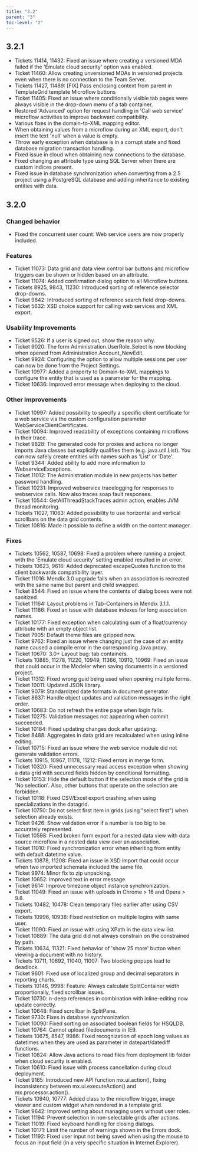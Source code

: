 ```yaml
---
title: "3.2"
parent: "3"
toc-level: "2"
---
```


## 3.2.1

* Tickets 11414, 11432: Fixed an issue where creating a versioned MDA failed if the 'Emulate cloud security' option was enabled.
* Ticket 11460: Allow creating unversioned MDAs in versioned projects even when there is no connection to the Team Server.
* Tickets 11427, 11489: [FIX] Pass enclosing context from parent in TemplateGrid template Microflow buttons
* Ticket 11405: Fixed an issue where conditionally visible tab pages were always visible in the drop-down menu of a tab container.
* Restored 'Advanced' option for request handling in 'Call web service' microflow activities to improve backward compatibility.
* Various fixes in the domain-to-XML mapping editor.
* When obtaining values from a microflow during an XML export, don't insert the text 'null' when a value is empty.
* Throw early exception when database is in a corrupt state and fixed database migration transaction handling.
* Fixed issue in cloud when obtaining new connections to the database.
* Fixed changing an attribute type using SQL Server when there are custom indices present.
* Fixed issue in database synchronization when converting from a 2.5 project using a PostgreSQL database and adding inheritance to existing entities with data.

## 3.2.0

### Changed behavior

* Fixed the concurrent user count: Web service users are now properly included.

### Features

* Ticket 11073: Data grid and data view control bar buttons and microflow triggers can be shown or hidden based on an attribute.
* Ticket 11074: Added confirmation dialog option to all Microflow buttons.
* Tickets 8925, 9843, 11230: Introduced sorting of reference selector drop-downs.
* Ticket 9842: Introduced sorting of reference search field drop-downs.
* Ticket 5632: XSD choice support for calling web services and XML export.
 
### Usability Improvements

* Ticket 9526: If a user is signed out, show the reason why.
* Ticket 9020: The form Administration.UserRole_Select is now blocking when opened from Administration.Account_NewEdit.
* Ticket 9924: Configuring the option to allow multiple sessions per user can now be done from the Project Settings.
* Ticket 10977: Added a property to Domain-to-XML mappings to configure the entity that is used as a parameter for the mapping.
* Ticket 10636: Improved error message when deploying to the cloud.
 
### Other Improvements

* Ticket 10997: Added possibility to specify a specific client certificate for a web service via the custom configuration parameter WebServiceClientCertificates.
* Ticket 10094: Improved readability of exceptions containing microflows in their trace.
* Ticket 9828: The generated code for proxies and actions no longer imports Java classes but explicitly qualifies them (e.g. java.util.List). You can now safely create entities with names such as 'List' or 'Date'.
* Ticket 9344: Added ability to add more information to WebserviceExceptions.
* Ticket 11012: The Administration module in new projects has better password handling.
* Ticket 10231: Improved webservice tracelogging for responses to webservice calls. Now also traces soap fault responses.
* Ticket 10544: GetAllThreadStackTraces admin action, enables JVM thread monitoring.
* Tickets 11027, 11063: Added possibility to use horizontal and vertical scrollbars on the data grid contents.
* Ticket 10816: Made it possible to define a width on the content manager.

### Fixes

* Tickets 10562, 10587, 10698: Fixed a problem where running a project with the 'Emulate cloud security' setting enabled resulted in an error.
* Tickets 10623, 9616: Added deprecated escapeQuotes function to the client backwards compatibility layer.
* Ticket 11016: Mendix 3.0 upgrade fails when an association is recreated with the same name but parent and child swapped.
* Ticket 8544: Fixed an issue where the contents of dialog boxes were not sanitized.
* Ticket 11164: Layout problems in Tab-Containers in Mendix 3.1.1.
* Ticket 11186: Fixed an issue with database indexes for long association names.
* Ticket 10177: Fixed exception when calculating sum of a float/currency attribute with an empty object list.
* Ticket 7905: Default theme files are gzipped now.
* Ticket 9762: Fixed an issue where changing just the case of an entity name caused a compile error in the corresponding Java proxy.
* Ticket 10670: 3.0+ Layout bug: tab containers.
* Tickets 10885, 11278, 11220, 10949, 11366, 10910, 10969: Fixed an issue that could occur in the Modeler when saving documents in a versioned project.
* Ticket 11312: Fixed wrong guid being used when opening multiple forms.
* Ticket 10011: Updated JSON library.
* Ticket 9079: Standardized date formats in document generator.
* Ticket 8637: Handle object updates and validation messages in the right order.
* Ticket 10683: Do not refresh the entire page when login fails.
* Ticket 10275: Validation messages not appearing when commit succeeded.
* Ticket 10184: Fixed updating changes dock after updating.
* Ticket 8488: Aggregates in data grid are recalculated when using inline editing.
* Ticket 10715: Fixed an issue where the web service module did not generate validation errors.
* Tickets 10915, 10967, 11178, 11212: Fixed errors in merge form.
* Ticket 10320: Fixed unnecessary read access exception when showing a data grid with secured fields hidden by conditional formatting.
* Ticket 10153: Hide the default button if the selection mode of the grid is 'No selection'. Also, other buttons that operate on the selection are forbidden.
* Ticket 10118: Fixed CSV/Excel export crashing when using specializations in the datagrid.
* Ticket 10750: Do not select first item in grids (using "select first") when selection already exists.
* Ticket 9426: Show validation error if a number is too big to be accurately represented.
* Ticket 10598: Fixed broken form export for a nested data view with data source microflow in a nested data view over an association.
* Ticket 11010: Fixed synchronization error when inheriting from entity with default datetime value.
* Tickets 10878, 11208: Fixed an issue in XSD import that could occur when two imported schemata included the same file.
* Ticket 9974: Minor fix to zip unpacking.
* Ticket 10652: Improved text in error message.
* Ticket 9614: Improve timezone object instance synchronization.
* Ticket 11049: Fixed an issue with uploads in Chrome > 16 and Opera > 9.8.
* Tickets 10482, 10478: Clean temporary files earlier after using CSV export.
* Tickets 10996, 10938: Fixed restriction on multiple logins with same user.
* Ticket 11090: Fixed an issue with using XPath in the data view list.
* Ticket 10889: The data grid did not always constrain on the constrained by path.
* Tickets 10634, 11321: Fixed behavior of 'show 25 more' button when viewing a document with no history.
* Tickets 10711, 10692, 11040, 11007: Two blocking popups lead to deadlock.
* Ticket 9601: Fixed use of localized group and decimal separators in reporting charts.
* Tickets 10146, 9998: Feature: Always calculate SplitContainer width proportionally, fixed scrollbar issues.
* Ticket 10730: n-deep references in combination with inline-editing now update correctly.
* Ticket 10648: Fixed scrollbar in SplitPane.
* Ticket 9730: Fixes in database synchronization.
* Ticket 10090: Fixed sorting on associated boolean fields for HSQLDB.
* Ticket 10764: Cannot upload filedocuments in IE9.
* Tickets 10675, 8547, 9986: Fixed recognization of epoch long values as datetimes when they are used as parameter in datepart/datediff functions.
* Ticket 10824: Allow Java actions to read files from deployment lib folder when cloud security is enabled.
* Ticket 10610: Fixed issue with process cancellation during cloud deployment.
* Ticket 9165: Introduced new API function mx.ui.action(), fixing inconsistency between mx.ui.executeAction() and mx.processor.action().
* Tickets 10940, 10777: Added class to the microflow trigger, image viewer and custom widget when rendered in a template grid.
* Ticket 9642: Improved setting about managing users without user roles.
* Ticket 11194: Prevent selection in non-selectable grids after actions.
* Ticket 11019: Fixed keyboard handling for closing dialogs.
* Ticket 10171: Limit the number of warnings shown in the Errors dock.
* Ticket 11192: Fixed user input not being saved when using the mouse to focus an input field (in a very specific situation in Internet Explorer).
